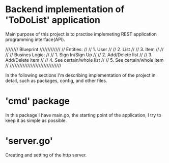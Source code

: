 # Backend implementation of 'ToDoList' application

Main purpose of this project is to practise implemeting REST application programming interface(API).

//////// Blueprint /////////////
//  Entities:                 //
//  1. User                   // 
//  2. List                   // 
//  3. Item                   //
//                            //
//  Busines Logic:            //
//  1. Sign In/Sign Up        //
//  2. Add/Delete list        //
//  3. Add/Delete item        //
//  4. See certain/whole list //
//  5. See certain/whole item //
////////////////////////////////

In the following sections I'm describing implementation of the project in detail, such as packages, config, and other files.

# 'cmd' package
  In this package I have main.go, the starting point of the application, I try to keep it as simple as possible.
# 'server.go'
  Creating and setting of the http server.

